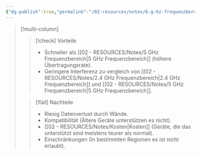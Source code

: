 ```yaml
---
{"dg-publish":true,"permalink":"/02-resources/notes/6-g-hz-frequenzbereich/","tags":["netzwerk/wifi"],"noteIcon":"","updated":"2025-09-05T10:12:26.000+02:00"}
---
```


>[!multi-column]
> 
>>[!check] Vorteile
>> - Schneller als [[02 - RESOURCES/Notes/5 GHz Frequenzbereich\|5 GHz Frequenzbereich]] (höhere Übertragungsrate).
>> - Geringere Interferenz zu vergleich von [[02 - RESOURCES/Notes/2.4 GHz Frequenzbereich\|2.4 GHz Frequenzbereich]] und [[02 - RESOURCES/Notes/5 GHz Frequenzbereich\|5 GHz Frequenzbereich]]. 
> 
>>[!fail] Nachteile
>>- Riesig Datenverlust durch Wände.
>>- Kompatibilität (Ältere Geräte unterstützen es nicht).
>>- [[02 - RESOURCES/Notes/Kosten\|Kosten]] (Geräte, die das unterstützt sind meistens teurer als normal).  
>>- Einschränkungen (In bestimmten Regionen es ist nicht erlaubt).
